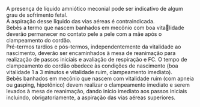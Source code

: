 A presença de líquido amniótico meconial pode ser indicativo de algum grau de sofrimento fetal.            
A aspiração desse líquido das vias aéreas é contraindicada.        
Bebês a termo que nascem banhados em mecônio com boa vitalidade deverão permanecer no contato pele a pele com a mãe após o clampeamento do cordão.                    
Pré-termos tardios e pós-termos, independentemente da vitalidade ao nascimento, deverão ser encaminhados à mesa de reanimação para realização de passos iniciais e avaliação de respiração e FC. O tempo de clampeamento do cordão obedece às condições de nascimento (boa vitalidade 1 a 3 minutos e vitalidade ruim, clampeamento imediato).              
Bebês banhados em mecônio que nascem com vitalidade ruim (com apneia ou gasping, hipotônico) devem realizar o clampeamento imediato e serem levados à mesa de reanimação, dando início imediato aos passos iniciais incluindo, obrigatoriamente, a aspiração das vias aéreas superiores.